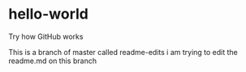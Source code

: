# hello-world
Try how GitHub works

This is a branch of master called readme-edits
i am trying to edit the readme.md on this branch

